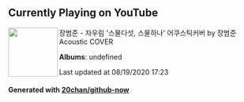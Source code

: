 ## Currently Playing on YouTube

[<img align="left" width="100" src="">](https://www.youtube.com/channel/UCjwCsj-axFNcxnv3yzV22WQ)

장범준 - 자우림 '스물다섯, 스물하나' 어쿠스틱커버 by 장범준 Acoustic COVER

**Albums**: undefined

Last updated at 08/19/2020 17:23

#### Generated with [20chan/github-now](https://github.com/20chan/github-now)


<!--
**20chan/20chan** is a ✨ _special_ ✨ repository because its `README.md` (this file) appears on your GitHub profile.

Here are some ideas to get you started:

- 🔭 I’m currently working on ...
- 🌱 I’m currently learning ...
- 👯 I’m looking to collaborate on ...
- 🤔 I’m looking for help with ...
- 💬 Ask me about ...
- 📫 How to reach me: ...
- 😄 Pronouns: ...
- ⚡ Fun fact: ...
-->
